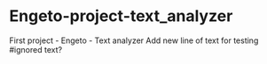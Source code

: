 # Engeto-project-text_analyzer
First project - Engeto - Text analyzer
Add new line of text for testing #ignored text?